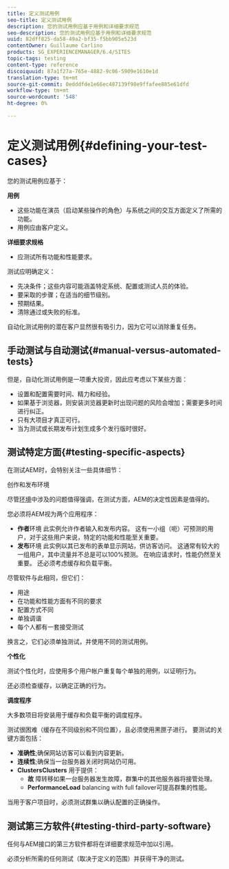 ```yaml
---
title: 定义测试用例
seo-title: 定义测试用例
description: 您的测试用例应基于用例和详细要求规范
seo-description: 您的测试用例应基于用例和详细要求规范
uuid: 82dff825-da58-49a2-bf35-f5bb905e523d
contentOwner: Guillaume Carlino
products: SG_EXPERIENCEMANAGER/6.4/SITES
topic-tags: testing
content-type: reference
discoiquuid: 87a1f27a-765e-4882-9c06-5909e1610e1d
translation-type: tm+mt
source-git-commit: 0edddfde1e66ec487139f98e9ffafee885e61dfd
workflow-type: tm+mt
source-wordcount: '548'
ht-degree: 0%

---
```



# 定义测试用例{#defining-your-test-cases}

您的测试用例应基于：

**用例**

* 这些功能在演员（启动某些操作的角色）与系统之间的交互方面定义了所需的功能。
* 用例应由客户定义。

**详细要求规格**

* 应测试所有功能和性能要求。

测试应明确定义：

* 先决条件；这些内容可能涵盖特定系统、配置或测试人员的体验。
* 要采取的步骤；在适当的细节级别。
* 预期结果。
* 清除通过或失败的标准。

自动化测试用例的潜在客户显然很有吸引力，因为它可以消除重复任务。

## 手动测试与自动测试{#manual-versus-automated-tests}

但是，自动化测试用例是一项重大投资，因此应考虑以下某些方面：

* 设置和配置需要时间、精力和经验。
* 如果基于浏览器，则安装浏览器更新时出现问题的风险会增加；需要更多时间进行纠正。
* 只有大项目才真正可行。
* 当为测试或长期发布计划生成多个发行版时很好。

## 测试特定方面{#testing-specific-aspects}

在测试AEM时，会特别关注一些具体细节：

创作和发布环境

尽管[环境](/help/sites-developing/the-basics.md#environments)中涉及的问题值得强调，在测试方面，AEM的决定性因素是值得的。

您必须将AEM视为两个应用程序：

* **作者**环境
此实例允许作者输入和发布内容。
这有一小组（呃）可预测的用户，对于这些用户来说，特定的功能和性能至关重要。
* **发布**环境
此实例以其已发布的表单显示网站，供访客访问。
这通常有较大的一组用户，其中流量并不总是可以100%预测。 在响应请求时，性能仍然至关重要。 还必须考虑缓存和负载平衡。

尽管软件与此相同，但它们：

* 用途
* 在功能和性能方面有不同的要求
* 配置方式不同
* 单独调谐
* 每个人都有一套接受测试

换言之，它们必须单独测试，并使用不同的测试用例。

**个性化**

测试个性化时，应使用多个用户帐户重复每个单独的用例，以证明行为。

还必须检查缓存，以确定正确的行为。

**调度程序**

大多数项目将安装用于缓存和负载平衡的调度程序。

测试很困难（缓存在不同级别和不同位置），且必须使用黑匣子进行。 要测试的关键方面包括：

* **准确性**;确保网站访客可以看到内容更新。
* **连续性**;确保当一台服务器关闭时网站仍可用。
* **ClustersClusters** 用于提供：
   * **故**
障转移如果一台服务器发生故障，群集中的其他服务器将接管处理。
   * **PerformanceLoad**
balancing with full failover可提高群集的性能。

当用于客户项目时，必须测试群集以确认配置的正确操作。

## 测试第三方软件{#testing-third-party-software}

任何与AEM接口的第三方软件都将在详细要求规范中加以引用。

必须分析所需的任何测试（取决于定义的范围）并获得干净的测试。
